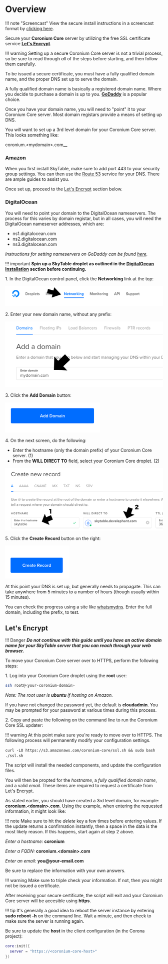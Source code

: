 # Overview

!!! note "Screencast"
    View the secure install instructions in a screencast format by [clicking here](https://youtu.be/8WyWMkVLQWw).

Secure your __Coronium Core__ server by utilizing the free SSL certificate service __[Let's Encrypt](https://letsencrypt.org/)__.

!!! warning
    Setting up a secure Coronium Core server is not a trivial process, so be sure to read through _all_ of the steps before starting, and then follow them carefully.

To be issued a secure certificate, you must have a fully qualified domain name, and the proper DNS set up to serve the domain.

A fully qualified domain name is basically a registered domain name. Where you decide to purchase a domain is up to you. __[GoDaddy](https://www.godaddy.com/)__ is a popular choice. 

Once you have your domain name, you will need to "point" it to your Coronium Core server. Most domain registars provide a means of setting up DNS.

You will want to set up a 3rd level domain for your Coronium Core server. This looks something like:

coronium.<mydomain\>.com__

### Amazon

When you first install SkyTable, make sure to add port 443 to your security group settings. You can then use the [Route 53](https://console.aws.amazon.com/route53/home) service for your DNS. There are ample guides to assist you. 

Once set up, proceed to the [Let's Encrypt](#lets-encrypt) section below.

### DigitalOcean

You will need to point your domain to the DigitalOcean nameservers. The process for this varies by domain registar, but in all cases, you will need the DigitalOcean nameserver addresses, which are:

  - ns1.digitalocean.com
  - ns2.digitalocean.com
  - ns3.digitalocean.com

_Instructions for setting nameservers on GoDaddy can be found [here](https://www.godaddy.com/help/set-custom-nameservers-for-domains-registered-with-godaddy-12317)._

!!! important
    __Spin up a SkyTable droplet as outlined in the [DigitalOcean Installation](install/digitalocean) section before continuing.__

1\. In the DigitalOcean control panel, click the __Networking__ link at the top:

![ssl-step1](imgs/ssl-step01.png)

2\. Enter your new domain name, without any prefix:

![ssl-step2](imgs/ssl-step02.png)

3\. Click the __Add Domain__ button:

![ssl-step3](imgs/ssl-step03.png)

4\. On the next screen, do the following:

 - Enter the hostname (only the domain prefix) of your Coronium Core server. (1)
 - From the __WILL DIRECT TO__ field, select your Coronium Core droplet. (2)

![ssl-step4](imgs/ssl-step04.png)

5\. Click the __Create Record__ button on the right:

![ssl-step5](imgs/ssl-step05.png)

At this point your DNS is set up, but generally needs to propagate. This can take anywhere from 5 minutes to a number of hours (though usually within 15 minutes). 

You can check the progress using a site like [whatsmydns](https://www.whatsmydns.net/#A/). Enter the full domain, including the prefix, to test.

## Let's Encrypt

!!! Danger
    ___Do not continue with this guide until you have an active domain name for your SkyTable server that you can reach through your web browser.___

To move your Coronium Core server over to HTTPS, perform the following steps:

1\. Log into your Coronium Core droplet using the __root__ user:

```sh
ssh root@<your-coronium-domain>
```

_Note: The root user is __ubuntu__ if hosting on Amazon._

If you have not changed the password yet, the default is __cloudadmin__. You may be prompted for your password at various times during this process.

2\. Copy and paste the following on the command line to run the Coronium Core SSL updater:

!!! warning
    At this point make sure you're ready to move over to HTTPS. The following process will permanently modify your configuration settings.

`curl -LO https://s3.amazonaws.com/coronium-core/ssl.sh && sudo bash ./ssl.sh`

The script will install the needed components, and update the configuration files. 

You will then be propted for the _hostname_, a _fully qualified domain name_, and a valid _email_. These items are required to request a certificate from Let's Encrypt.

As stated earlier, you should have created a 3rd level domain, for example: __coronium.<domain\>.com__. Using the example, when entering the requested information, it might look like:

!!! note
    Make sure to hit the _delete_ key a few times before entering values. If the update returns a confirmation instantly, then a space in the data is the most likely reason. If this happens, start again at step 2 above.

_Enter a hostname:_ __coronium__

_Enter a FQDN:_ __coronium.<domain\>.com__

_Enter an email:_ __you@your-email.com__

Be sure to replace the information with your own answers.

!!! warning
    Make sure to triple check your information. If not, then you might not be issued a certificate.

After receiving your secure certificate, the script will exit and your Coronium Core server will be accesible using __https__. 

!!! tip
    It's generally a good idea to reboot the server instance by entering __sudo reboot -h__ on the command line. Wait a minute, and then check to make sure the server is running again.

Be sure to update the __host__ in the client configuration (in the Corona project):

```lua
core:init({
  server = "https://<coronium-core-host>"
})
```
